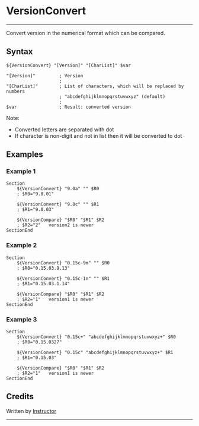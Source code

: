 # VersionConvert

---

Convert version in the numerical format which can be compared.

## Syntax

	${VersionConvert} "[Version]" "[CharList]" $var

	"[Version]"         ; Version
	                    ;
	"[CharList]"        ; List of characters, which will be replaced by numbers
	                    ; "abcdefghijklmnopqrstuvwxyz" (default)
	                    ;
	$var                ; Result: converted version

Note:

- Converted letters are separated with dot 
- If character is non-digit and not in list then it will be converted to dot

## Examples

### Example 1

	Section
		${VersionConvert} "9.0a" "" $R0
		; $R0="9.0.01"

		${VersionConvert} "9.0c" "" $R1
		; $R1="9.0.03"

		${VersionCompare} "$R0" "$R1" $R2
		; $R2="2"   version2 is newer
	SectionEnd

### Example 2

	Section
		${VersionConvert} "0.15c-9m" "" $R0
		; $R0="0.15.03.9.13"

		${VersionConvert} "0.15c-1n" "" $R1
		; $R1="0.15.03.1.14"

		${VersionCompare} "$R0" "$R1" $R2
		; $R2="1"   version1 is newer
	SectionEnd

### Example 3

	Section
		${VersionConvert} "0.15c+" "abcdefghijklmnopqrstuvwxyz+" $R0
		; $R0="0.15.0327"

		${VersionConvert} "0.15c" "abcdefghijklmnopqrstuvwxyz+" $R1
		; $R1="0.15.03"

		${VersionCompare} "$R0" "$R1" $R2
		; $R2="1"   version1 is newer
	SectionEnd

## Credits

Written by [Instructor][1]

---

[1]: http://nsis.sourceforge.net/User:Instructor